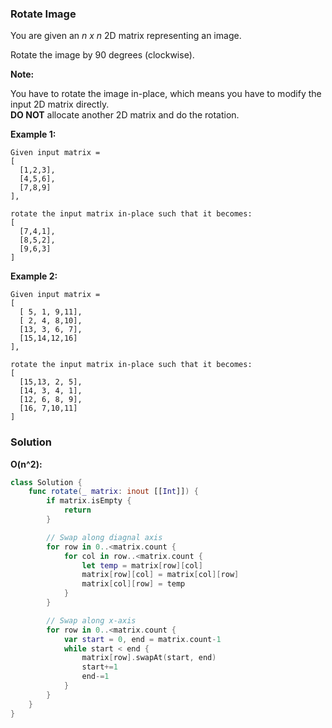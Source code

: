 
### Rotate Image

You are given an *n x n* 2D matrix representing an image.

Rotate the image by 90 degrees (clockwise).

__Note:__

You have to rotate the image in-place, which means you have to modify the input 2D matrix directly.</br> 
__DO NOT__ allocate another 2D matrix and do the rotation.

__Example 1:__
```
Given input matrix = 
[
  [1,2,3],
  [4,5,6],
  [7,8,9]
],

rotate the input matrix in-place such that it becomes:
[
  [7,4,1],
  [8,5,2],
  [9,6,3]
]
```
__Example 2:__
```
Given input matrix =
[
  [ 5, 1, 9,11],
  [ 2, 4, 8,10],
  [13, 3, 6, 7],
  [15,14,12,16]
], 

rotate the input matrix in-place such that it becomes:
[
  [15,13, 2, 5],
  [14, 3, 4, 1],
  [12, 6, 8, 9],
  [16, 7,10,11]
]
```

### Solution
__O(n^2):__
```Swift
class Solution {
    func rotate(_ matrix: inout [[Int]]) {
        if matrix.isEmpty {
            return
        }

        // Swap along diagnal axis
        for row in 0..<matrix.count {
            for col in row..<matrix.count {
                let temp = matrix[row][col]
                matrix[row][col] = matrix[col][row]
                matrix[col][row] = temp
            }
        }

        // Swap along x-axis
        for row in 0..<matrix.count {
            var start = 0, end = matrix.count-1
            while start < end {
                matrix[row].swapAt(start, end)
                start+=1
                end-=1
            }
        }
    }
}
```